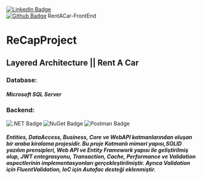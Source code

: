 [![LinkedIn Badge](https://img.shields.io/badge/LinkedIn-0077B5?style=for-the-badge&logo=linkedin&logoColor=white)](https://www.linkedin.com/in/busragelik/)<br/>
[![Github Badge](https://img.shields.io/badge/-Github-000?style=quare&labelColor=000&logo=Github&logoColor=white&link=link)](https://github.com/busraglk/RentACar-FrontEnd) RentACar-FrontEnd <br/>
# ReCapProject
## Layered Architecture || Rent A Car 

### Database:
##### Microsoft SQL Server <br/>
### Backend:
![.NET Badge](https://img.shields.io/badge/.NET-5C2D91?style=for-the-badge&logo=.net&logoColor=white)
![NuGet Badge](https://img.shields.io/badge/NuGet-004880?style=for-the-badge&logo=nuget&logoColor=white)
![Postman Badge](https://img.shields.io/badge/Postman-FF6C37?style=for-the-badge&logo=Postman&logoColor=white)
##### Entities, DataAccess, Business, Core ve WebAPI katmanlarından oluşan bir araba kiralama projesidir. Bu proje Katmanlı mimari yapısı,SOLID yazılım prensipleri, Web API ve Entity Framework yapısı ile geliştirilmiş olup, JWT entegrasyonu, Transaction, Cache, Performance ve Validation aspectlerinin implementasyonları gerçekleştirilmiştir. Ayrıca Validation için FluentValidation, IoC için Autofac desteği eklenmiştir.




